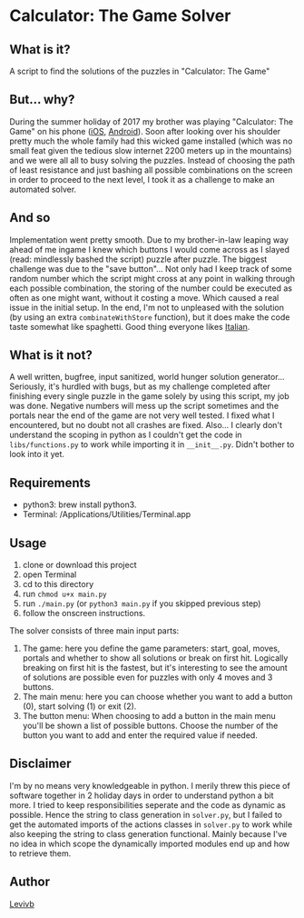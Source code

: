 # Calculator: The Game Solver

## What is it?
A script to find the solutions of the puzzles in "Calculator: The Game"

## But... why?
During the summer holiday of 2017 my brother was playing "Calculator: The Game" on his phone ([iOS](https://itunes.apple.com/us/app/calculator-the-game/id1243055750?mt=8), [Android](https://play.google.com/store/apps/details?id=com.sm.calculateme)).
Soon after looking over his shoulder pretty much the whole family had this wicked game installed (which was no small feat given the tedious slow internet 2200 meters up in the mountains) and we were all all to busy solving the puzzles.
Instead of choosing the path of least resistance and just bashing all possible combinations on the screen in order to proceed to the next level, I took it as a challenge to make an automated solver.


## And so
Implementation went pretty smooth. Due to my brother-in-law leaping way ahead of me ingame I knew which buttons I would come across as I slayed (read: mindlessly bashed the script) puzzle after puzzle.
The biggest challenge was due to the "save button"... Not only had I keep track of some random number which the script might cross at any point in walking through each possible combination, the storing of the number could be executed as often as one might want, without it costing a move. Which caused a real issue in the initial setup. In the end, I'm not to unpleased with the solution (by using an extra `combinateWithStore` function), but it does make the code taste somewhat like spaghetti. Good thing everyone likes [Italian](https://www.youtube.com/watch?v=JAFQFvSPhQ8).

## What is it not?
A well written, bugfree, input sanitized, world hunger solution generator...
Seriously, it's hurdled with bugs, but as my challenge completed after finishing every single puzzle in the game solely by using this script, my job was done.
Negative numbers will mess up the script sometimes and the portals near the end of the game are not very well tested. I fixed what I encountered, but no doubt not all crashes are fixed.
Also... I clearly don't understand the scoping in python as I couldn't get the code in `libs/functions.py` to work while importing it in `__init__.py`. Didn't bother to look into it yet.

## Requirements
* python3: brew install python3.<br>
* Terminal: /Applications/Utilities/Terminal.app

## Usage
1. clone or download this project
1. open Terminal
1. cd to this directory
1. run `chmod u+x main.py`
1. run `./main.py` (or `python3 main.py` if you skipped previous step)
1. follow the onscreen instructions.

The solver consists of three main input parts:
1. The game: here you define the game parameters: start, goal, moves, portals and whether to show all solutions or break on first hit. Logically breaking on first hit is the fastest, but it's interesting to see the amount of solutions are possible even for puzzles with only 4 moves and 3 buttons.
1. The main menu: here you can choose whether you want to add a button (0), start solving (1) or exit (2).
1. The button menu: When choosing to add a button in the main menu you'll be shown a list of possible buttons. Choose the number of the button you want to add and enter the required value if needed.

## Disclaimer
I'm by no means very knowledgeable in python. I merily threw this piece of software together in 2 holiday days in order to understand python a bit more. I tried to keep responsibilities seperate and the code as dynamic as possible. Hence the string to class generation in `solver.py`, but I failed to get the automated imports of the actions classes in `solver.py` to work while also keeping the string to class generation functional. Mainly because I've no idea in which scope the dynamically imported modules end up and how to retrieve them.

## Author
[Levivb](https://github.com/Levivb)
